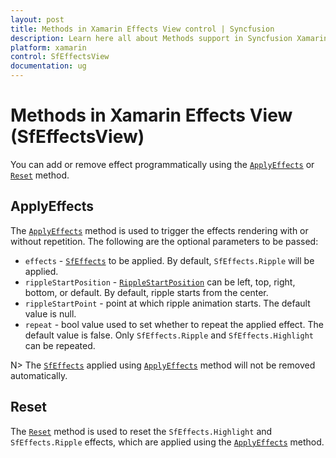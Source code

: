 ```yaml
---
layout: post
title: Methods in Xamarin Effects View control | Syncfusion
description: Learn here all about Methods support in Syncfusion Xamarin Effects View (SfEffectsView) control and more.
platform: xamarin
control: SfEffectsView
documentation: ug
---
```


# Methods in Xamarin Effects View (SfEffectsView)

You can add or remove effect programmatically using the [`ApplyEffects`](https://help.syncfusion.com/cr/xamarin/Syncfusion.XForms.EffectsView.SfEffectsView.html#Syncfusion_XForms_EffectsView_SfEffectsView_ApplyEffects_Syncfusion_XForms_EffectsView_SfEffects_Syncfusion_XForms_EffectsView_RippleStartPosition_System_Nullable_System_Drawing_Point__System_Boolean_) or [`Reset`](https://help.syncfusion.com/cr/xamarin/Syncfusion.XForms.EffectsView.SfEffectsView.html#Syncfusion_XForms_EffectsView_SfEffectsView_Reset) method.

## ApplyEffects

The [`ApplyEffects`](https://help.syncfusion.com/cr/xamarin/Syncfusion.XForms.EffectsView.SfEffectsView.html#Syncfusion_XForms_EffectsView_SfEffectsView_ApplyEffects_Syncfusion_XForms_EffectsView_SfEffects_Syncfusion_XForms_EffectsView_RippleStartPosition_System_Nullable_System_Drawing_Point__System_Boolean_) method is used to trigger the effects rendering with or without repetition. The following are the optional parameters to be passed:

* `effects` - [`SfEffects`](https://help.syncfusion.com/cr/xamarin/Syncfusion.XForms.EffectsView.SfEffects.html) to be applied. By default, `SfEffects.Ripple` will be applied.
* `rippleStartPosition` - [`RippleStartPosition`](https://help.syncfusion.com/cr/xamarin/Syncfusion.XForms.EffectsView.RippleStartPosition.html) can be left, top, right, bottom, or default. By default, ripple starts from the center.
* `rippleStartPoint` - point at which ripple animation starts. The default value is null.
* `repeat` - bool value used to set whether to repeat the applied effect. The default value is false. Only `SfEffects.Ripple` and `SfEffects.Highlight` can be repeated.

N> The [`SfEffects`](https://help.syncfusion.com/cr/xamarin/Syncfusion.XForms.EffectsView.SfEffects.html) applied using [`ApplyEffects`](https://help.syncfusion.com/cr/xamarin/Syncfusion.XForms.EffectsView.SfEffectsView.html#Syncfusion_XForms_EffectsView_SfEffectsView_ApplyEffects_Syncfusion_XForms_EffectsView_SfEffects_Syncfusion_XForms_EffectsView_RippleStartPosition_System_Nullable_System_Drawing_Point__System_Boolean_) method will not be removed automatically.

## Reset

The [`Reset`](https://help.syncfusion.com/cr/xamarin/Syncfusion.XForms.EffectsView.SfEffectsView.html#Syncfusion_XForms_EffectsView_SfEffectsView_Reset) method is used to reset the `SfEffects.Highlight` and `SfEffects.Ripple` effects, which are applied using the [`ApplyEffects`](https://help.syncfusion.com/cr/xamarin/Syncfusion.XForms.EffectsView.SfEffectsView.html#Syncfusion_XForms_EffectsView_SfEffectsView_ApplyEffects_Syncfusion_XForms_EffectsView_SfEffects_Syncfusion_XForms_EffectsView_RippleStartPosition_System_Nullable_System_Drawing_Point__System_Boolean_) method.
